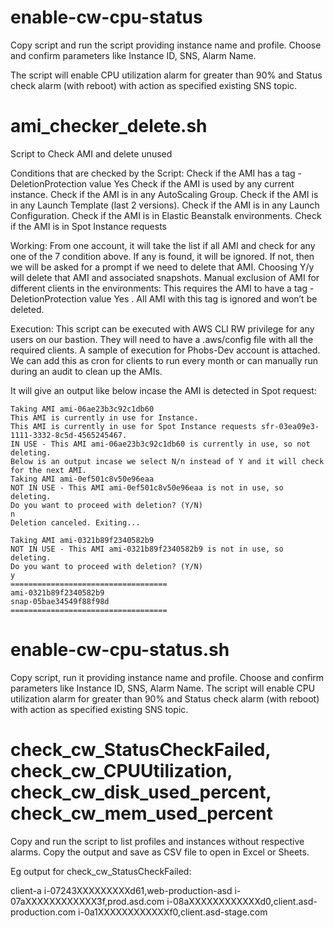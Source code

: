# enable-cw-cpu-status

Copy script and run the script providing instance name and profile. Choose and confirm parameters like Instance ID, SNS, Alarm Name.

The script will enable CPU utilization alarm for greater than 90% and Status check alarm (with reboot) with action as specified existing SNS topic.


# ami_checker_delete.sh

Script to Check AMI and delete unused

Conditions that are checked by the Script: Check if the AMI has a tag - DeletionProtection value Yes Check if the AMI is used by any current instance. Check if the AMI is in any AutoScaling Group. Check if the AMI is in any Launch Template (last 2 versions). Check if the AMI is in any Launch Configuration. Check if the AMI is in Elastic Beanstalk environments. Check if the AMI is in Spot Instance requests

Working: From one account, it will take the list if all AMI and check for any one of the 7 condition above. If any is found, it will be ignored. If not, then we will be asked for a prompt if we need to delete that AMI. Choosing Y/y will delete that AMI and associated snapshots. Manual exclusion of AMI for different clients in the environments: This requires the AMI to have a tag - DeletionProtection value Yes . All AMI with this tag is ignored and won’t be deleted.

Execution: This script can be executed with AWS CLI RW privilege for any users on our bastion. They will need to have a .aws/config file with all the required clients. A sample of execution for Phobs-Dev account is attached. We can add this as cron for clients to run every month or can manually run during an audit to clean up the AMIs.

It will give an output like below incase the AMI is detected in Spot request:
```
Taking AMI ami-06ae23b3c92c1db60
This AMI is currently in use for Instance.
This AMI is currently in use for Spot Instance requests sfr-03ea09e3-1111-3332-8c5d-4565245467.
IN USE - This AMI ami-06ae23b3c92c1db60 is currently in use, so not deleting.
Below is an output incase we select N/n instead of Y and it will check for the next AMI.
Taking AMI ami-0ef501c8v50e96eaa
NOT IN USE - This AMI ami-0ef501c8v50e96eaa is not in use, so deleting.
Do you want to proceed with deletion? (Y/N)
n
Deletion canceled. Exiting...

Taking AMI ami-0321b89f2340582b9
NOT IN USE - This AMI ami-0321b89f2340582b9 is not in use, so deleting.
Do you want to proceed with deletion? (Y/N)
y
===================================
ami-0321b89f2340582b9
snap-05bae34549f88f98d
===================================
```


# enable-cw-cpu-status.sh

Copy script, run it providing instance name and profile.
Choose and confirm parameters like Instance ID, SNS, Alarm Name.
The script will enable CPU utilization alarm for greater than 90% and Status check alarm (with reboot) with action as specified existing SNS topic.

# check_cw_StatusCheckFailed, check_cw_CPUUtilization, check_cw_disk_used_percent, check_cw_mem_used_percent

Copy and run the script to list profiles and instances without respective alarms.
Copy the output and save as CSV file to open in Excel or Sheets.

Eg output for check_cw_StatusCheckFailed:

client-a
i-07243XXXXXXXXXd61,web-production-asd
i-07aXXXXXXXXXXXX3f,prod.asd.com
i-08aXXXXXXXXXXXXd0,client.asd-production.com
i-0a1XXXXXXXXXXXXf0,client.asd-stage.com
